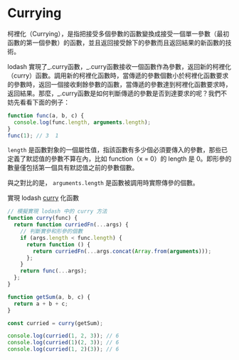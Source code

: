 # Currying

柯裡化（Currying），是指把接受多個參數的函數變換成接受一個單一參數（最初函數的第一個參數）的函數，並且返回接受餘下的參數而且返回結果的新函數的技術。

lodash 實現了_.curry函數，_.curry函數接收一個函數作為參數，返回新的柯裡化（curry）函數。調用新的柯裡化函數時，當傳遞的參數個數小於柯裡化函數要求的參數時，返回一個接收剩餘參數的函數，當傳遞的參數達到柯裡化函數要求時，返回結果。那麼，\_.curry函數是如何判斷傳遞的參數是否到達要求的呢？我們不妨先看看下面的例子：

```js
function func(a, b, c) {
  console.log(func.length, arguments.length);
}
func(1); // 3  1
```

`length` 是函數對象的一個屬性值，指該函數有多少個必須要傳入的參數，那些已定義了默認值的參數不算在內，比如 function（x = 0）的 length 是 0。即形參的數量僅包括第一個具有默認值之前的參數個數。

與之對比的是， `arguments.length` 是函數被調用時實際傳參的個數。


實現 lodash [curry](https://lodash.com/docs/4.17.15#curry) 化函數

```js
// 模擬實現 lodash 中的 curry 方法
function curry(func) {
  return function curriedFn(...args) {
    // 判斷實參和形參的個數
    if (args.length < func.length) {
      return function () {
        return curriedFn(...args.concat(Array.from(arguments)));
      };
    }
    return func(...args);
  };
}

function getSum(a, b, c) {
  return a + b + c;
}

const curried = curry(getSum);

console.log(curried(1, 2, 3)); // 6
console.log(curried(1)(2, 3)); // 6
console.log(curried(1, 2)(3)); // 6
```